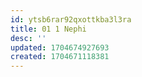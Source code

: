 ```yaml
---
id: ytsb6rar92qxottkba3l3ra
title: 01 1 Nephi
desc: ''
updated: 1704674927693
created: 1704671118381
---
```

